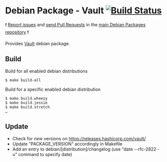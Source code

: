 # Debian Package - Vault [![Build Status](https://travis-ci.org/manala/debian-package-vault.svg?branch=master)](https://travis-ci.org/manala/debian-package-vault)

:exclamation: [Report issues](https://github.com/manala/debian-packages/issues) and [send Pull Requests](https://github.com/manala/debian-packages/pulls) in the [main Debian Packages repository](https://github.com/manala/debian-packages) :exclamation:

Provides [Vault](https://www.vaultproject.io/) debian package.

## Build

Build for all enabled debian distributions

```
$ make build-all
```

Build for a specific enabled debian distribution

```
$ make build.wheezy
$ make build.jessie
$ make build.stretch
…
```

## Update

* Check for new versions on https://releases.hashicorp.com/vault/
* Update "PACKAGE_VERSION" accordingly in Makefile
* Add an entry to debian/[distribution]/changelog (use "date --rfc-2822 -u" command to specify date)
